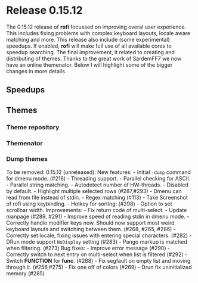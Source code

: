 # Release 0.15.12

The 0.15.12 release of **rofi** focussed on improving overal user experience.
This includes fixing problems with complex keyboard layouts, locale aware matching and more. This release also include
(some experimental) speedups. If enabled, **rofi** will make full use of all available cores to speedup searching.
The final improvement, it related to creating and distributing of themes. Thanks to the great work of SardemFF7 we now
have an online themenator.
Below I will highlight some of the bigger changes in more details

## Speedups

## Themes

### Theme repository

### Themenator

### Dump themes

To be removed:
0.15.12 (unreleased):
    New features:
        - Initial `-dump` command for dmenu mode. (#216)
        - Threading support.
            - Parallel checking for ASCII.
            - Parallel string matching.
            - Autodetect number of HW-threads.
            - Disabled by default.
        - Highlight multiple selected rows (#287,#293)
        - Dmenu can read from file instead of stdin.
        - Regex matching (#113)
        - Take Screenshot of rofi using keybinding.
        - Hotkey for sorting: (#298)
		- Option to set scrollbar width.
    Improvements:
		- Fix return code of multi-select.
        - Update manpage (#289, #291)
        - Improve speed of reading stdin in dmenu mode.
        - Correctly handle modifier keys now. Should now support most weird keyboard layouts and switching between them.
        (#268, #265, #286)
        - Correctly set locale, fixing issues with entering special characters. (#282)
        - DRun mode support `NoDisplay` setting (#283)
        - Pango markup is matched when filtering. (#273)
    Bug fixes:
        - Improve error message (#290)
        - Correctly switch to next entry on multi-select when list is filtered (#292)
        - Switch __FUNCTION__ for __func__. (#288)
        - Fix segfault on empty list and moving through it. (#256,#275)
        - Fix one off of colors (#269)
        - Drun fix uninitialized memory (#285)
